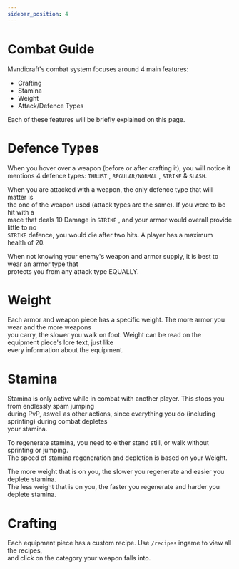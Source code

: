 ```yaml
---
sidebar_position: 4
---
```


# Combat Guide
Mvndicraft's combat system focuses around 4 main features:
- Crafting
- Stamina
- Weight
- Attack/Defence Types <br/>

Each of these features will be briefly explained on this page.

# Defence Types
When you hover over a weapon (before or after crafting it), you will notice it <br/>
mentions 4 defence types: `THRUST` , `REGULAR/NORMAL` , `STRIKE` & `SLASH`. <br/>

When you are attacked with a weapon, the only defence type that will matter is <br/>
the one of the weapon used (attack types are the same). If you were to be hit with a <br/>
mace that deals 10 Damage in `STRIKE` , and your armor would overall provide little to no <br/>
`STRIKE` defence, you would die after two hits. A player has a maximum health of 20. <br/>

When not knowing your enemy's weapon and armor supply, it is best to wear an armor type that <br/>
protects you from any attack type EQUALLY. <br/>


# Weight
Each armor and weapon piece has a specific weight. The more armor you wear and the more weapons <br/>
you carry, the slower you walk on foot. Weight can be read on the equipment piece's lore text, just like <br/>
every information about the equipment. <br/>


# Stamina
Stamina is only active while in combat with another player. This stops you from endlessly spam jumping <br/>
during PvP, aswell as other actions, since everything you do (including sprinting) during combat depletes <br/>
your stamina. <br/>

To regenerate stamina, you need to either stand still, or walk without sprinting or jumping. <br/>
The speed of stamina regeneration and depletion is based on your Weight. <br/>

The more weight that is on you, the slower you regenerate and easier you deplete stamina. <br/>
The less weight that is on you, the faster you regenerate and harder you deplete stamina. <br/>


# Crafting 
Each equipment piece has a custom recipe. Use `/recipes` ingame to view all the recipes, <br/>
and click on the category your weapon falls into. <br/>
